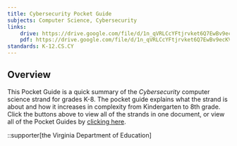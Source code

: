 ```yaml
---
title: Cybersecurity Pocket Guide
subjects: Computer Science, Cybersecurity
links:
    drive: https://drive.google.com/file/d/1n_qVRLCcYFtjrvket6Q7EwBv9ecKVsyD/view?usp=drive_link
    pdf: https://drive.google.com/file/d/1n_qVRLCcYFtjrvket6Q7EwBv9ecKVsyD/view?usp=drive_link
standards: K-12.CS.CY
---
```


## Overview

This Pocket Guide is a quick summary of the *Cybersecurity* computer science strand for grades K-8. The pocket guide explains what the strand is about and how it increases in complexity from Kindergarten to 8th grade. Click the buttons above to view all of the strands in one document, or view all of the Pocket Guides by [clicking here](/library/browse/integration-toolkit/pocket-guides).

::supporter[the Virginia Department of Education]